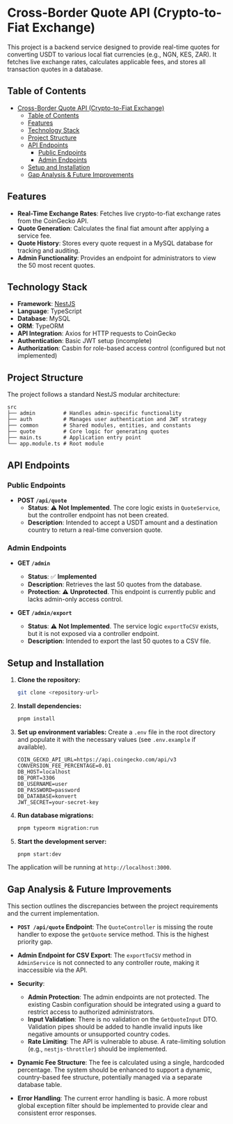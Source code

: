 # Cross-Border Quote API (Crypto-to-Fiat Exchange)

This project is a backend service designed to provide real-time quotes for converting USDT to various local fiat currencies (e.g., NGN, KES, ZAR). It fetches live exchange rates, calculates applicable fees, and stores all transaction quotes in a database.

## Table of Contents

- [Cross-Border Quote API (Crypto-to-Fiat Exchange)](#cross-border-quote-api-crypto-to-fiat-exchange)
  - [Table of Contents](#table-of-contents)
  - [Features](#features)
  - [Technology Stack](#technology-stack)
  - [Project Structure](#project-structure)
  - [API Endpoints](#api-endpoints)
    - [Public Endpoints](#public-endpoints)
    - [Admin Endpoints](#admin-endpoints)
  - [Setup and Installation](#setup-and-installation)
  - [Gap Analysis \& Future Improvements](#gap-analysis--future-improvements)

## Features

- **Real-Time Exchange Rates**: Fetches live crypto-to-fiat exchange rates from the CoinGecko API.
- **Quote Generation**: Calculates the final fiat amount after applying a service fee.
- **Quote History**: Stores every quote request in a MySQL database for tracking and auditing.
- **Admin Functionality**: Provides an endpoint for administrators to view the 50 most recent quotes.

## Technology Stack

- **Framework**: [NestJS](https://nestjs.com/)
- **Language**: TypeScript
- **Database**: MySQL
- **ORM**: TypeORM
- **API Integration**: Axios for HTTP requests to CoinGecko
- **Authentication**: Basic JWT setup (incomplete)
- **Authorization**: Casbin for role-based access control (configured but not implemented)

## Project Structure

The project follows a standard NestJS modular architecture:

```
src
├── admin         # Handles admin-specific functionality
├── auth          # Manages user authentication and JWT strategy
├── common        # Shared modules, entities, and constants
├── quote         # Core logic for generating quotes
├── main.ts       # Application entry point
└── app.module.ts # Root module
```

## API Endpoints

### Public Endpoints

- **POST `/api/quote`**
  - **Status**: ⚠️ **Not Implemented**. The core logic exists in `QuoteService`, but the controller endpoint has not been created.
  - **Description**: Intended to accept a USDT amount and a destination country to return a real-time conversion quote.

### Admin Endpoints

- **GET `/admin`**
  - **Status**: ✅ **Implemented**
  - **Description**: Retrieves the last 50 quotes from the database.
  - **Protection**: ⚠️ **Unprotected**. This endpoint is currently public and lacks admin-only access control.

- **GET `/admin/export`**
  - **Status**: ⚠️ **Not Implemented**. The service logic `exportToCSV` exists, but it is not exposed via a controller endpoint.
  - **Description**: Intended to export the last 50 quotes to a CSV file.

## Setup and Installation

1.  **Clone the repository:**
    ```bash
    git clone <repository-url>
    ```

2.  **Install dependencies:**
    ```bash
    pnpm install
    ```

3.  **Set up environment variables:**
    Create a `.env` file in the root directory and populate it with the necessary values (see `.env.example` if available).
    ```
    COIN_GECKO_API_URL=https://api.coingecko.com/api/v3
    CONVERSION_FEE_PERCENTAGE=0.01
    DB_HOST=localhost
    DB_PORT=3306
    DB_USERNAME=user
    DB_PASSWORD=password
    DB_DATABASE=konvert
    JWT_SECRET=your-secret-key
    ```

4.  **Run database migrations:**
    ```bash
    pnpm typeorm migration:run
    ```

5.  **Start the development server:**
    ```bash
    pnpm start:dev
    ```

The application will be running at `http://localhost:3000`.

## Gap Analysis & Future Improvements

This section outlines the discrepancies between the project requirements and the current implementation.

- **`POST /api/quote` Endpoint**: The `QuoteController` is missing the route handler to expose the `getQuote` service method. This is the highest priority gap.

- **Admin Endpoint for CSV Export**: The `exportToCSV` method in `AdminService` is not connected to any controller route, making it inaccessible via the API.

- **Security**: 
  - **Admin Protection**: The admin endpoints are not protected. The existing Casbin configuration should be integrated using a guard to restrict access to authorized administrators.
  - **Input Validation**: There is no validation on the `GetQuoteInput` DTO. Validation pipes should be added to handle invalid inputs like negative amounts or unsupported country codes.
  - **Rate Limiting**: The API is vulnerable to abuse. A rate-limiting solution (e.g., `nestjs-throttler`) should be implemented.

- **Dynamic Fee Structure**: The fee is calculated using a single, hardcoded percentage. The system should be enhanced to support a dynamic, country-based fee structure, potentially managed via a separate database table.

- **Error Handling**: The current error handling is basic. A more robust global exception filter should be implemented to provide clear and consistent error responses.

